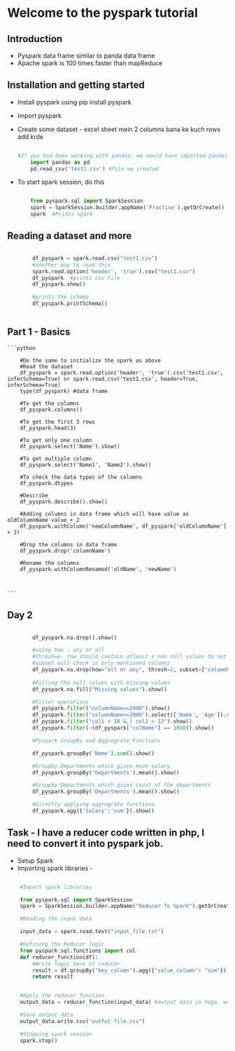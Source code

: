 # Welcome to the pyspark tutorial


## Introduction

* Pyspark data frame similar to panda data frame
* Apache spark is 100 times faster than mapReduce

## Installation and getting started

* Install pyspark using pip install pyspark
* import pyspark
* Create some dataset - excel sheet mein 2 columns bana ke kuch rows add krde

    ```python

    #If you had been working with pandas, we would have imported pandas 
        import pandas as pd
        pd.read_csv('test1.csv') #file we created
    
    ```

* To start spark session, do this 

    ```python

        from pyspark.sql import SparkSession
        spark = SparkSession.builder.appName('Practise').getOrCreate()
        spark  #Prints spark

    ```
## Reading a dataset and more

```python

        df_pyspark = spark.read.csv("test1.csv")
        #another way to read this
        spark.read.option('header', 'true').csv("test1.csv")
        df_pyspark  #prints csv file
        df_pyspark.show() 

        #prints the schema
        df_pyspark.printSchema()
        
```

## Part 1 - Basics

    ```python

        #Do the same to initialize the spark as above
        #Read the dataset
        df_pyspark = spark.read.option('header', 'true').csv('test1.csv', inferSchema=True) or spark.read.csv('test1.csv', header=True, inferSchmea=True)
        type(df_pyspark) #data frame

        #To get the columns
        df_pyspark.columns()
        
        #To get the first 3 rows
        df_pyspark.head(3)

        #To get only one column
        df_pyspark.select('Name').show()

        #To get multiple column
        df_pyspark.select('Name1', 'Name2').show()

        #To check the data types of the columns
        df_pyspark.dtypes

        #Describe
        df_pyspark.describe().show()

        #Adding columns in data frame which will have value as oldColumnName value + 2
        df_pyspark.withColumn('newColumnName', df_pyspark['oldColumnName'] + 2)

        #Drop the columns in data frame
        df_pyspark.drop('columnName')

        #Rename the columns
        df_pyspark.withColumnRenamed('oldName', 'newName')


    
    ```

## Day 2 

```python

        df_pyspark.na.drop().show()

        #using how - any or all
        #thresh=x- row should contain atleast x non null values to not get deleted
        #subset will check in only mentioned columns
        df_pyspark.na.drop(how="all or any", thresh=2, subset=['columnName']).show()
    
        #Filling the null values with missing values
        df_pyspark.na.fill("Missing values").show()

        #Filter operations
        df_pyspark.filter("columnName<=2000").show()      
        df_pyspark.filter("columnName<=2000").select(['Name', 'Age']).show()
        df_pyspark.filter("col1 < 10 &,| col2 > 12").show()
        df_pyspark.filter(~(df_pyspark["colName"] == 1000)).show()

        #Pyspark GroupBy and Aggregrate Functions

        df_pyspark.groupBy('Name').sum().show()

        #Groupby Departments which gives mean salary
        df_pyspark.groupBy('Departments').mean().show()

        #Groupby Departments which gives count of the departments
        df_pyspark.groupBy('Departments').mean().show()

        #Directly applying aggregrate functions
        df_pyspark.agg({'Salary':'sum'}).show()

```

## Task - I have a reducer code written in php, I need to convert it into pyspark job.

* Setup Spark 
* Importing spark libraries - 

```python 

    #Import spark libraries

    from pyspark.sql import SparkSession
    spark = SparkSession.builder.appName("Reducer To Spark").getOrCreate()

    #Reading the input data

    input_data = spark.read.text("input_file.txt")

    #Defining the Reducer logic
    from pyspark.sql.functions import col
    def reducer_function(df):
        #Write logic here of reducer
        result = df.groupBy("key_column").agg({"value_column": "sum"})
        return result


    #Apply the reducer function
    output_data = reducer_function(input_data) #output data jo hoga, woh ek dataframe hoga, toh yahan se hum easily xls, csv mein save kr skte hain

    #Save output data 
    output_data.write.csv("outfut file.csv")

    #Stopping spark session
    spark.stop()
```

